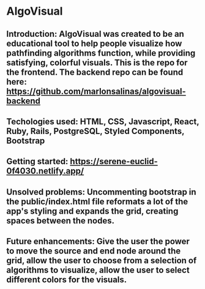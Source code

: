 # AlgoVisual

## Introduction: AlgoVisual was created to be an educational tool to help people visualize how pathfinding algorithms function, while providing satisfying, colorful visuals. This is the repo for the frontend. The backend repo can be found here: https://github.com/marlonsalinas/algovisual-backend

## Techologies used: HTML, CSS, Javascript, React, Ruby, Rails, PostgreSQL, Styled Components, Bootstrap

## Getting started: https://serene-euclid-0f4030.netlify.app/

## Unsolved problems: Uncommenting bootstrap in the public/index.html file reformats a lot of the app's styling and expands the grid, creating spaces between the nodes.

## Future enhancements: Give the user the power to move the source and end node around the grid, allow the user to choose from a selection of algorithms to visualize, allow the user to select different colors for the visuals.
